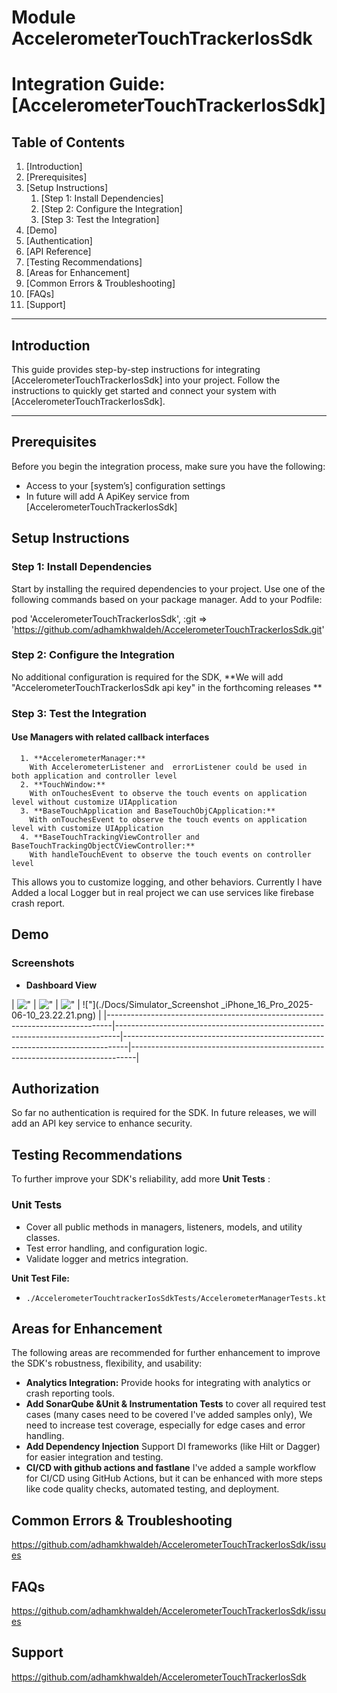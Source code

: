 # Module AccelerometerTouchTrackerIosSdk

# Integration Guide: [AccelerometerTouchTrackerIosSdk]

## Table of Contents
1. [Introduction]
2. [Prerequisites]
3. [Setup Instructions]
    1. [Step 1: Install Dependencies]
    2. [Step 2: Configure the Integration]
    3. [Step 3: Test the Integration]
4. [Demo]
5. [Authentication]
6. [API Reference]
7. [Testing Recommendations]
8. [Areas for Enhancement]
9. [Common Errors & Troubleshooting]
10. [FAQs]
11. [Support]


---

## Introduction

This guide provides step-by-step instructions for integrating [AccelerometerTouchTrackerIosSdk] into your project.
Follow the instructions to quickly get started and connect your system with [AccelerometerTouchTrackerIosSdk].

---

## Prerequisites
Before you begin the integration process, make sure you have the following:
- Access to your [system’s] configuration settings
- In future will add A ApiKey service from [AccelerometerTouchTrackerIosSdk]


## Setup Instructions

### Step 1: Install Dependencies
Start by installing the required dependencies to your project.
Use one of the following commands based on your package manager.
Add to your Podfile:

pod 'AccelerometerTouchTrackerIosSdk', :git => 'https://github.com/adhamkhwaldeh/AccelerometerTouchTrackerIosSdk.git'

### Step 2: Configure the Integration
No additional configuration is required for the SDK, 
**We will add "AccelerometerTouchTrackerIosSdk api key" in the forthcoming releases **

### Step 3: Test the Integration

#### Use Managers with related callback interfaces
      1. **AccelerometerManager:**  
        With AccelerometerListener and  errorListener could be used in both application and controller level
      2. **TouchWindow:**  
        With onTouchesEvent to observe the touch events on application level without customize UIApplication
      3. **BaseTouchApplication and BaseTouchObjCApplication:** 
        With onTouchesEvent to observe the touch events on application level with customize UIApplication
      4. **BaseTouchTrackingViewController and BaseTouchTrackingObjectCViewController:** 
        With handleTouchEvent to observe the touch events on controller level

This allows you to customize logging, and other behaviors.
Currently I have Added a local Logger but in real project we can use services like firebase crash report.

## Demo

### Screenshots

- **Dashboard View**

| !["](./Docs/Image_2025-06-10_at_18.12.52.jpeg) | !["](./Docs/Image_2025-06-10_at_18.13.19.jpeg) | !["](./Docs/Image_2025-06-10_at_18.13.39.jpeg) |
    !["](./Docs/Simulator_Screenshot _iPhone_16_Pro_2025-06-10_23.22.21.png) |
|-------------------------------------------------------------------------------|-------------------------------------------------------------------------------|-------------------------------------------------------------------------------|-------------------------------------------------------------------------------|

## Authorization
So far no authentication is required for the SDK. In future releases, we will add an API key service to enhance security.

## Testing Recommendations

To further improve your SDK's reliability, add more **Unit Tests** :

### Unit Tests
- Cover all public methods in managers, listeners, models, and utility classes.
- Test error handling, and configuration logic.
- Validate logger and metrics integration.

**Unit Test File:**
- `./AccelerometerTouchtrackerIosSdkTests/AccelerometerManagerTests.kt`


## Areas for Enhancement

The following areas are recommended for further enhancement to improve the SDK's robustness, flexibility, and usability:

- **Analytics Integration:** Provide hooks for integrating with analytics or crash reporting tools.
- **Add SonarQube &Unit & Instrumentation Tests** to cover all required test cases (many cases need to be covered I've added samples only),
  We need to increase test coverage, especially for edge cases and error handling.
- **Add Dependency Injection** Support DI frameworks (like Hilt or Dagger) for easier integration and testing.
- **CI/CD with github actions and fastlane** I've added a sample workflow for CI/CD using GitHub Actions, but it can be enhanced with more steps like code quality checks, automated testing, and deployment.

## Common Errors & Troubleshooting
https://github.com/adhamkhwaldeh/AccelerometerTouchTrackerIosSdk/issues

## FAQs
https://github.com/adhamkhwaldeh/AccelerometerTouchTrackerIosSdk/issues

## Support
https://github.com/adhamkhwaldeh/AccelerometerTouchTrackerIosSdk
